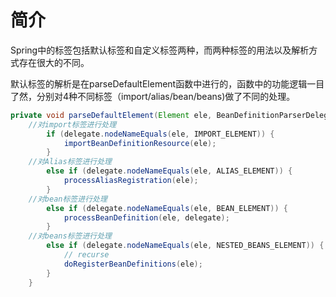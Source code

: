 # 简介
Spring中的标签包括默认标签和自定义标签两种，而两种标签的用法以及解析方式存在很大的不同。

默认标签的解析是在parseDefaultElement函数中进行的，函数中的功能逻辑一目了然，分别对4种不同标签（import/alias/bean/beans)做了不同的处理。

```java
private void parseDefaultElement(Element ele, BeanDefinitionParserDelegate delegate) {
    //对import标签进行处理
		if (delegate.nodeNameEquals(ele, IMPORT_ELEMENT)) {
			importBeanDefinitionResource(ele);
		}
    //对Alias标签进行处理
		else if (delegate.nodeNameEquals(ele, ALIAS_ELEMENT)) {
			processAliasRegistration(ele);
		}
    //对bean标签进行处理
		else if (delegate.nodeNameEquals(ele, BEAN_ELEMENT)) {
			processBeanDefinition(ele, delegate);
		}
    //对beans标签进行处理
		else if (delegate.nodeNameEquals(ele, NESTED_BEANS_ELEMENT)) {
			// recurse
			doRegisterBeanDefinitions(ele);
		}
	}
```


